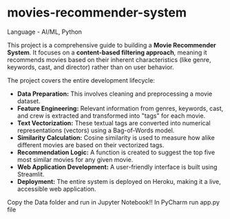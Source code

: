 # movies-recommender-system

Language - AI/ML, Python

This project is a comprehensive guide to building a **Movie Recommender System**. It focuses on a **content-based filtering approach**, meaning it recommends movies based on their inherent characteristics (like genre, keywords, cast, and director) rather than on user behavior.

The project covers the entire development lifecycle:
* **Data Preparation:** This involves cleaning and preprocessing a movie dataset.
* **Feature Engineering:** Relevant information from genres, keywords, cast, and crew is extracted and transformed into "tags" for each movie.
* **Text Vectorization:** These textual tags are converted into numerical representations (vectors) using a Bag-of-Words model.
* **Similarity Calculation:** Cosine similarity is used to measure how alike different movies are based on their vectorized tags.
* **Recommendation Logic:** A function is created to suggest the top five most similar movies for any given movie.
* **Web Application Development:** A user-friendly interface is built using Streamlit.
* **Deployment:** The entire system is deployed on Heroku, making it a live, accessible web application.

Copy the Data folder and run in Jupyter Notebook!!
In PyCharm run app.py file
